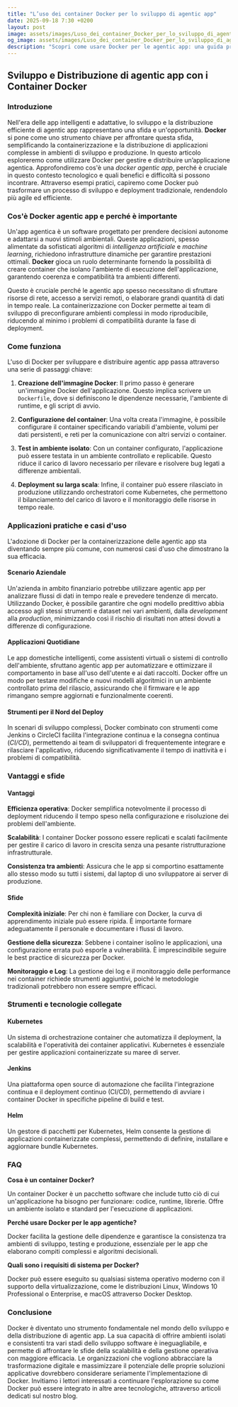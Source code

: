```yaml
---
title: "L’uso dei container Docker per lo sviluppo di agentic app"
date: 2025-09-18 7:30 +0200
layout: post
image: assets/images/Luso_dei_container_Docker_per_lo_sviluppo_di_agentic_app.jpg
og_image: assets/images/Luso_dei_container_Docker_per_lo_sviluppo_di_agentic_app.jpg
description: "Scopri come usare Docker per le agentic app: una guida pratica allo sviluppo e deployment in ambienti di container isolati."
---
```


## Sviluppo e Distribuzione di agentic app con i Container Docker

### Introduzione

Nell'era delle app intelligenti e adattative, lo sviluppo e la distribuzione efficiente di agentic app rappresentano una sfida e un'opportunità. **Docker** si pone come uno strumento chiave per affrontare questa sfida, semplificando la containerizzazione e la distribuzione di applicazioni complesse in ambienti di sviluppo e produzione. In questo articolo esploreremo come utilizzare Docker per gestire e distribuire un’applicazione agentica. Approfondiremo cos'è una *docker agentic app*, perché è cruciale in questo contesto tecnologico e quali benefici e difficoltà si possono incontrare. Attraverso esempi pratici, capiremo come Docker può trasformare un processo di sviluppo e deployment tradizionale, rendendolo più agile ed efficiente.

### Cos'è Docker agentic app e perché è importante

Un'app agentica è un software progettato per prendere decisioni autonome e adattarsi a nuovi stimoli ambientali. Queste applicazioni, spesso alimentate da sofisticati algoritmi di *intelligenza artificiale* e *machine learning*, richiedono infrastrutture dinamiche per garantire prestazioni ottimali. **Docker** gioca un ruolo determinante fornendo la possibilità di creare container che isolano l'ambiente di esecuzione dell'applicazione, garantendo coerenza e compatibilità tra ambienti differenti.

Questo è cruciale perché le agentic app spesso necessitano di sfruttare risorse di rete, accesso a servizi remoti, o elaborare grandi quantità di dati in tempo reale. La containerizzazione con Docker permette ai team di sviluppo di preconfigurare ambienti complessi in modo riproducibile, riducendo al minimo i problemi di compatibilità durante la fase di deployment.

### Come funziona

L'uso di Docker per sviluppare e distribuire agentic app passa attraverso una serie di passaggi chiave:

1. **Creazione dell'immagine Docker**: Il primo passo è generare un'immagine Docker dell'applicazione. Questo implica scrivere un `Dockerfile`, dove si definiscono le dipendenze necessarie, l'ambiente di runtime, e gli script di avvio.

2. **Configurazione del container**: Una volta creata l'immagine, è possibile configurare il container specificando variabili d'ambiente, volumi per dati persistenti, e reti per la comunicazione con altri servizi o container.

3. **Test in ambiente isolato**: Con un container configurato, l'applicazione può essere testata in un ambiente controllato e replicabile. Questo riduce il carico di lavoro necessario per rilevare e risolvere bug legati a differenze ambientali.

4. **Deployment su larga scala**: Infine, il container può essere rilasciato in produzione utilizzando orchestratori come Kubernetes, che permettono il bilanciamento del carico di lavoro e il monitoraggio delle risorse in tempo reale.

### Applicazioni pratiche e casi d'uso

L'adozione di Docker per la containerizzazione delle agentic app sta diventando sempre più comune, con numerosi casi d'uso che dimostrano la sua efficacia.

#### Scenario Aziendale

Un'azienda in ambito finanziario potrebbe utilizzare agentic app per analizzare flussi di dati in tempo reale e prevedere tendenze di mercato. Utilizzando Docker, è possibile garantire che ogni modello predittivo abbia accesso agli stessi strumenti e dataset nei vari ambienti, dalla *development* alla *production*, minimizzando così il rischio di risultati non attesi dovuti a differenze di configurazione.

#### Applicazioni Quotidiane

Le app domestiche intelligenti, come assistenti virtuali o sistemi di controllo dell'ambiente, sfruttano agentic app per automatizzare e ottimizzare il comportamento in base all'uso dell'utente e ai dati raccolti. Docker offre un modo per testare modifiche e nuovi modelli algoritmici in un ambiente controllato prima del rilascio, assicurando che il firmware e le app rimangano sempre aggiornati e funzionalmente coerenti.

#### Strumenti per il Nord del Deploy

In scenari di sviluppo complessi, Docker combinato con strumenti come Jenkins o CircleCI facilita l'integrazione continua e la consegna continua (*CI/CD*), permettendo ai team di sviluppatori di frequentemente integrare e rilasciare l'applicativo, riducendo significativamente il tempo di inattività e i problemi di compatibilità.

### Vantaggi e sfide

#### Vantaggi

**Efficienza operativa**: Docker semplifica notevolmente il processo di deployment riducendo il tempo speso nella configurazione e risoluzione dei problemi dell'ambiente.

**Scalabilità**: I container Docker possono essere replicati e scalati facilmente per gestire il carico di lavoro in crescita senza una pesante ristrutturazione infrastrutturale.

**Consistenza tra ambienti**: Assicura che le app si comportino esattamente allo stesso modo su tutti i sistemi, dal laptop di uno sviluppatore ai server di produzione.

#### Sfide

**Complexità iniziale**: Per chi non è familiare con Docker, la curva di apprendimento iniziale può essere ripida. È importante formare adeguatamente il personale e documentare i flussi di lavoro.

**Gestione della sicurezza**: Sebbene i container isolino le applicazioni, una configurazione errata può esporle a vulnerabilità. È imprescindibile seguire le best practice di sicurezza per Docker.

**Monitoraggio e Log**: La gestione dei log e il monitoraggio delle performance nei container richiede strumenti aggiuntivi, poiché le metodologie tradizionali potrebbero non essere sempre efficaci.

### Strumenti e tecnologie collegate

#### Kubernetes

Un sistema di orchestrazione container che automatizza il deployment, la scalabilità e l'operatività dei container applicativi. Kubernetes è essenziale per gestire applicazioni containerizzate su maree di server.

#### Jenkins

Una piattaforma open source di automazione che facilita l'integrazione continua e il deployment continuo (CI/CD), permettendo di avviare i container Docker in specifiche pipeline di build e test.

#### Helm

Un gestore di pacchetti per Kubernetes, Helm consente la gestione di applicazioni containerizzate complessi, permettendo di definire, installare e aggiornare bundle Kubernetes.

### FAQ

**Cosa è un container Docker?**

Un container Docker è un pacchetto software che include tutto ciò di cui un'applicazione ha bisogno per funzionare: codice, runtime, librerie. Offre un ambiente isolato e standard per l'esecuzione di applicazioni.

**Perché usare Docker per le app agentiche?**

Docker facilita la gestione delle dipendenze e garantisce la consistenza tra ambienti di sviluppo, testing e produzione, essenziale per le app che elaborano compiti complessi e algoritmi decisionali.

**Quali sono i requisiti di sistema per Docker?**

Docker può essere eseguito su qualsiasi sistema operativo moderno con il supporto della virtualizzazione, come le distribuzioni Linux, Windows 10 Professional o Enterprise, e macOS attraverso Docker Desktop.

### Conclusione

Docker è diventato uno strumento fondamentale nel mondo dello sviluppo e della distribuzione di agentic app. La sua capacità di offrire ambienti isolati e consistenti tra vari stadi dello sviluppo software è ineguagliabile, e permette di affrontare le sfide della scalabilità e della gestione operativa con maggiore efficacia. Le organizzazioni che vogliono abbracciare la trasformazione digitale e massimizzare il potenziale delle proprie soluzioni applicative dovrebbero considerare seriamente l'implementazione di Docker. Invitiamo i lettori interessati a continuare l'esplorazione su come Docker può essere integrato in altre aree tecnologiche, attraverso articoli dedicati sul nostro blog.